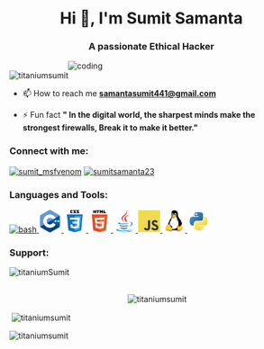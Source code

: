 <h1 align="center">Hi 👋, I'm Sumit Samanta</h1>
<h3 align="center">A passionate Ethical Hacker</h3>
<img align="right" alt="coding" width="400" src="https://images.squarespace-cdn.com/content/v1/5769fc401b631bab1addb2ab/1541580611624-TE64QGKRJG8SWAIUS7NS/coding-freak.gif">
<p align="left"> <img src="https://komarev.com/ghpvc/?username=titaniumsumit&label=Profile%20views&color=0e75b6&style=flat" alt="titaniumsumit" /> </p>

- 📫 How to reach me **samantasumit441@gmail.com**

- ⚡ Fun fact **" In the digital world, the sharpest minds make the strongest firewalls, Break it to make it better."**

<h3 align="left">Connect with me:</h3>
<p align="left">
<a href="https://instagram.com/sumit_msfvenom" target="blank"><img align="center" src="https://raw.githubusercontent.com/rahuldkjain/github-profile-readme-generator/master/src/images/icons/Social/instagram.svg" alt="sumit_msfvenom" height="30" width="40" /></a>
<a href="https://twitter.com/sumitsamanta23" target="blank"><img align="center" src="https://raw.githubusercontent.com/rahuldkjain/github-profile-readme-generator/master/src/images/icons/Social/twitter.svg" alt="sumitsamanta23" height="30" width="40" /></a>
</p>

<h3 align="left">Languages and Tools:</h3>
<p align="left"> <a href="https://www.gnu.org/software/bash/" target="_blank" rel="noreferrer"> <img src="https://www.vectorlogo.zone/logos/gnu_bash/gnu_bash-icon.svg" alt="bash" width="40" height="40"/> </a> <a href="https://www.w3schools.com/cpp/" target="_blank" rel="noreferrer"> <img src="https://raw.githubusercontent.com/devicons/devicon/master/icons/cplusplus/cplusplus-original.svg" alt="cplusplus" width="40" height="40"/> </a> <a href="https://www.w3schools.com/css/" target="_blank" rel="noreferrer"> <img src="https://raw.githubusercontent.com/devicons/devicon/master/icons/css3/css3-original-wordmark.svg" alt="css3" width="40" height="40"/> </a> <a href="https://www.w3.org/html/" target="_blank" rel="noreferrer"> <img src="https://raw.githubusercontent.com/devicons/devicon/master/icons/html5/html5-original-wordmark.svg" alt="html5" width="40" height="40"/> </a> <a href="https://www.java.com" target="_blank" rel="noreferrer"> <img src="https://raw.githubusercontent.com/devicons/devicon/master/icons/java/java-original.svg" alt="java" width="40" height="40"/> </a> <a href="https://developer.mozilla.org/en-US/docs/Web/JavaScript" target="_blank" rel="noreferrer"> <img src="https://raw.githubusercontent.com/devicons/devicon/master/icons/javascript/javascript-original.svg" alt="javascript" width="40" height="40"/> </a> <a href="https://www.linux.org/" target="_blank" rel="noreferrer"> <img src="https://raw.githubusercontent.com/devicons/devicon/master/icons/linux/linux-original.svg" alt="linux" width="40" height="40"/> </a> <a href="https://www.python.org" target="_blank" rel="noreferrer"> <img src="https://raw.githubusercontent.com/devicons/devicon/master/icons/python/python-original.svg" alt="python" width="40" height="40"/> </a> </p>

<h3 align="left">Support:</h3>
<p><a href="https://www.buymeacoffee.com/titaniumSumit"> <img align="left" src="https://cdn.buymeacoffee.com/buttons/v2/default-yellow.png" height="50" width="210" alt="titaniumSumit" /></a></p><br><br>

<p><img align="centre" src="https://github-readme-stats.vercel.app/api/top-langs?username=titaniumsumit&show_icons=true&locale=en&layout=compact" alt="titaniumsumit" /></p>

<p>&nbsp;<img align="center" src="https://github-readme-stats.vercel.app/api?username=titaniumsumit&show_icons=true&locale=en" alt="titaniumsumit" /></p>

<p><img align="center" src="https://github-readme-streak-stats.herokuapp.com/?user=titaniumsumit&" alt="titaniumsumit" /></p>


